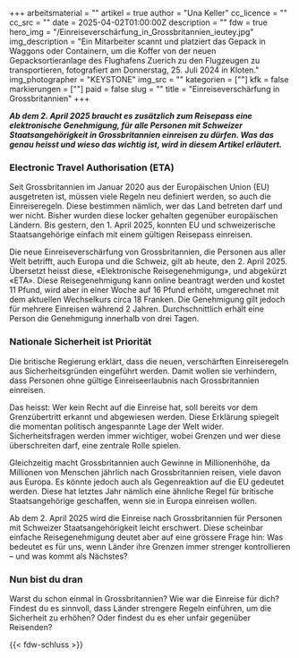 +++
arbeitsmaterial = ""
artikel = true
author = "Una Keller"
cc_licence = ""
cc_src = ""
date = 2025-04-02T01:00:00Z
description = ""
fdw = true
hero_img = "/Einreiseverschärfung_in_Grossbritannien_ieutey.jpg"
img_description = "Ein Mitarbeiter scannt und platziert das Gepack in Waggons oder Containern, um die Koffer von der neuen Gepacksortieranlage des Flughafens Zuerich zu den Flugzeugen zu transportieren, fotografiert am Donnerstag, 25. Juli 2024 in Kloten."
img_photographer = "KEYSTONE"
img_src = ""
kategorien = [""]
kfk = false
markierungen = [""]
paid = false
slug = ""
title = "Einreiseverschärfung in Grossbritannien"
+++

**_Ab dem 2. April 2025 braucht es zusätzlich zum Reisepass eine elektronische Genehmigung, für alle Personen mit Schweizer Staatsangehörigkeit in Grossbritannien einreisen zu dürfen. Was das genau heisst und wieso das wichtig ist, wird in diesem Artikel erläutert._**

### Electronic Travel Authorisation (ETA)

Seit Grossbritannien im Januar 2020 aus der Europäischen Union (EU) ausgetreten ist, müssen viele Regeln neu definiert werden, so auch die Einreiseregeln. Diese bestimmen nämlich, wer das Land betreten darf und wer nicht. Bisher wurden diese locker gehalten gegenüber europäischen Ländern. Bis gestern, den 1. April 2025, konnten EU und schweizerische Staatsangehörige einfach mit einem gültigen Reisepass einreisen.

Die neue Einreiseverschärfung von Grossbritannien, die Personen aus aller Welt betrifft, auch Europa und die Schweiz, gilt ab heute, den 2. April 2025. Übersetzt heisst diese, «Elektronische Reisegenehmigung», und abgekürzt «ETA». Diese Reisegenehmigung kann online beantragt werden und kostet 11 Pfund, wird aber in einer Woche auf 16 Pfund erhöht, umgerechnet mit dem aktuellen Wechselkurs circa 18 Franken. Die Genehmigung gilt jedoch für mehrere Einreisen während 2 Jahren. Durchschnittlich erhält eine Person die Genehmigung innerhalb von drei Tagen.

### Nationale Sicherheit ist Priorität

Die britische Regierung erklärt, dass die neuen, verschärften Einreiseregeln aus Sicherheitsgründen eingeführt werden. Damit wollen sie verhindern, dass Personen ohne gültige Einreiseerlaubnis nach Grossbritannien einreisen.

Das heisst: Wer kein Recht auf die Einreise hat, soll bereits vor dem Grenzübertritt erkannt und abgewiesen werden. Diese Erklärung spiegelt die momentan politisch angespannte Lage der Welt wider. Sicherheitsfragen werden immer wichtiger, wobei Grenzen und wer diese überschreiten darf, eine zentrale Rolle spielen.

Gleichzeitig macht Grossbritannien auch Gewinne in Millionenhöhe, da Millionen von Menschen jährlich nach Grossbritannien reisen, viele davon aus Europa. Es könnte jedoch auch als Gegenreaktion auf die EU gedeutet werden. Diese hat letztes Jahr nämlich eine ähnliche Regel für britische Staatsangehörige geschaffen, wenn sie in Europa einreisen wollen. 

Ab dem 2. April 2025 wird die Einreise nach Grossbritannien für Personen mit Schweizer Staatsangehörigkeit leicht erschwert. Diese scheinbar einfache Reisegenehmigung deutet aber auf eine grössere Frage hin: Was bedeutet es für uns, wenn Länder ihre Grenzen immer strenger kontrollieren – und was kommt als Nächstes?

### Nun bist du dran

Warst du schon einmal in Grossbritannien? Wie war die Einreise für dich? 
Findest du es sinnvoll, dass Länder strengere Regeln einführen, um die Sicherheit zu erhöhen? Oder findest du es eher unfair gegenüber Reisenden?

{{< fdw-schluss >}}